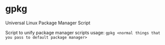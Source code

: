 # gpkg
Universal Linux Package Manager Script

Script to unify package manager scripts
usage: `gpkg <normal things that you pass to default package manager>`
